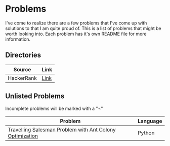 # Problems

I've come to realize there are a few problems that I've come up with solutions to that I am quite proud of. This is a list of problems that might be worth looking into. Each problem has it's own README file for more information.

## Directories

| Source | Link |
| -------|------|
| HackerRank | [Link](https://github.com/KevinCheng97/problems/tree/master/hacker-rank)

## Unlisted Problems

Incomplete problems will be marked with a "¬"

| Problem 		| Language		 |
| --------------|----------------|
| [Travelling Salesman Problem with Ant Colony Optimization](https://github.com/KevinCheng97/ant-colony-tsp/tree/master/ant-colony-tsp) | Python |

